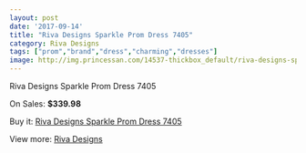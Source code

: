 ```yaml
---
layout: post
date: '2017-09-14'
title: "Riva Designs Sparkle Prom Dress 7405"
category: Riva Designs
tags: ["prom","brand","dress","charming","dresses"]
image: http://img.princessan.com/14537-thickbox_default/riva-designs-sparkle-prom-dress-7405.jpg
---
```

Riva Designs Sparkle Prom Dress 7405

On Sales: **$339.98**
<a href="https://www.princessan.com/en/riva-designs/6808-riva-designs-sparkle-prom-dress-7405.html"><amp-img layout="responsive" width="600" height="600" src="//img.princessan.com/14537-thickbox_default/riva-designs-sparkle-prom-dress-7405.jpg" alt="Riva Designs Sparkle Prom Dress 7405 0" /></a>
<a href="https://www.princessan.com/en/riva-designs/6808-riva-designs-sparkle-prom-dress-7405.html"><amp-img layout="responsive" width="600" height="600" src="//img.princessan.com/14539-thickbox_default/riva-designs-sparkle-prom-dress-7405.jpg" alt="Riva Designs Sparkle Prom Dress 7405 1" /></a>
<a href="https://www.princessan.com/en/riva-designs/6808-riva-designs-sparkle-prom-dress-7405.html"><amp-img layout="responsive" width="600" height="600" src="//img.princessan.com/14538-thickbox_default/riva-designs-sparkle-prom-dress-7405.jpg" alt="Riva Designs Sparkle Prom Dress 7405 2" /></a>

Buy it: [Riva Designs Sparkle Prom Dress 7405](https://www.princessan.com/en/riva-designs/6808-riva-designs-sparkle-prom-dress-7405.html "Riva Designs Sparkle Prom Dress 7405")

View more: [Riva Designs](https://www.princessan.com/en/54-riva-designs "Riva Designs")